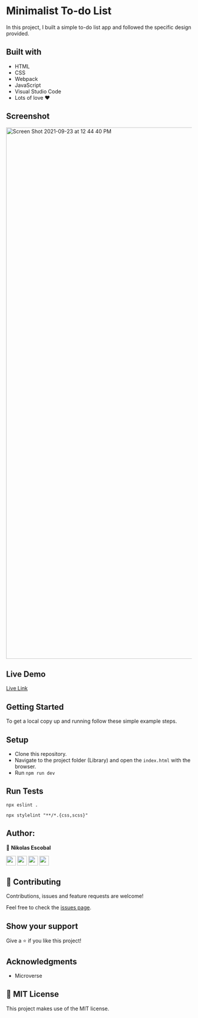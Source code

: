 # Minimalist To-do List

In this project, I built a simple to-do list app and followed the specific design provided. 

## Built with

- HTML
- CSS
- Webpack
- JavaScript
- Visual Studio Code
- Lots of love :heart:

## Screenshot

<img width="1440" alt="Screen Shot 2021-09-23 at 12 44 40 PM" src="https://user-images.githubusercontent.com/62937819/134456534-b94095f0-863e-4f30-8b82-d4eb1244320e.png">


## Live Demo

[Live Link](https://raw.githack.com/nikoescobal/minimalist-todolist/feature/dist/index.html)


## Getting Started

To get a local copy up and running follow these simple example steps.

## Setup

- Clone this repository. 
- Navigate to the project folder (Library) and open the ``index.html`` with the browser.
- Run `npm run dev`

## Run Tests

```
npx eslint .
```
```
npx stylelint "**/*.{css,scss}"
```

## Author:

👤 **Nikolas Escobal**

[<code><img height="26" src="https://cdn.iconscout.com/icon/free/png-256/github-153-675523.png"></code>](https://github.com/nikoescobal)
[<code><img height="26" src="https://upload.wikimedia.org/wikipedia/sco/thumb/9/9f/Twitter_bird_logo_2012.svg/1200px-Twitter_bird_logo_2012.svg.png"></code>](https://twitter.com/nikoescobal)
[<code><img height="26" src="https://upload.wikimedia.org/wikipedia/commons/thumb/c/c9/Linkedin.svg/1200px-Linkedin.svg.png"></code>](https://www.linkedin.com/in/nikolas-escobal/)
 <a href="mailto:niko.escobal@gmail.com?subject=Sup Niko?"><img height="26" src="https://cdn.worldvectorlogo.com/logos/official-gmail-icon-2020-.svg"></a>
 

## 🤝 Contributing

Contributions, issues and feature requests are welcome!

Feel free to check the [issues page](https://github.com/nikoescobal/members-only/issues).

## Show your support

Give a ⭐️ if you like this project!

## Acknowledgments

- Microverse

## 📝 MIT License

This project makes use of the MIT license.
